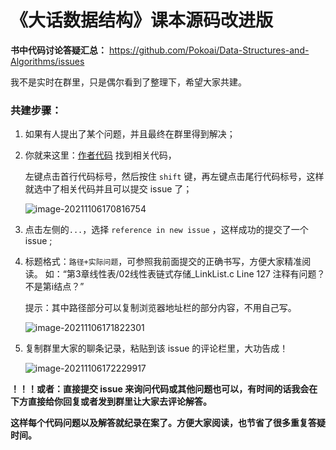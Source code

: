 # 《大话数据结构》课本源码改进版

**书中代码讨论答疑汇总：** https://github.com/Pokoai/Data-Structures-and-Algorithms/issues

我不是实时在群里，只是偶尔看到了整理下，希望大家共建。

### 共建步骤：

1. 如果有人提出了某个问题，并且最终在群里得到解决；

2. 你就来这里：[作者代码](https://github.com/Pokoai/Data-Structures-and-Algorithms/tree/main/DaHua/%E5%A4%A7%E8%AF%9D%E6%95%B0%E6%8D%AE%E7%BB%93%E6%9E%84%E9%85%8D%E5%A5%97%E8%B5%84%E6%96%99/%E6%BA%90%E4%BB%A3%E7%A0%81/Windows%E7%89%88 ) 找到相关代码，

    左键点击首行代码标号，然后按住 `shift` 键，再左键点击尾行代码标号，这样就选中了相关代码并且可以提交 issue 了；

    ![image-20211106170816754](https://img.arctee.cn/qiniu_picgo/image-20211106170816754.png)   

3. 点击左侧的` ... `，选择 `reference in new issue` ，这样成功的提交了一个 issue ;

4. 标题格式：`路径+实际问题`，可参照我前面提交的正确书写，方便大家精准阅读。
    如：“第3章线性表/02线性表链式存储_LinkList.c Line 127    注释有问题？不是第i结点？”
    
    提示：其中路径部分可以复制浏览器地址栏的部分内容，不用自己写。
    
    ![image-20211106171822301](https://img.arctee.cn/qiniu_picgo/image-20211106171822301.png)  
    
5. 复制群里大家的聊条记录，粘贴到该 issue 的评论栏里，大功告成！

    ![image-20211106172229917](https://img.arctee.cn/qiniu_picgo/image-20211106172229917.png)

**！！！或者：直接提交 issue 来询问代码或其他问题也可以，有时间的话我会在下方直接给你回复或者发到群里让大家去评论解答。**

**这样每个代码问题以及解答就纪录在案了。方便大家阅读，也节省了很多重复答疑时间。**

